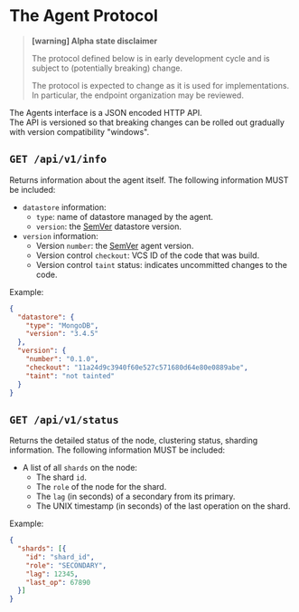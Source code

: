 # The Agent Protocol
> **[warning] Alpha state disclaimer**
>
> The protocol defined below is in early development cycle
> and is subject to (potentially breaking) change.
>
> The protocol is expected to change as it is used for implementations.
> In particular, the endpoint organization may be reviewed.

The Agents interface is a JSON encoded HTTP API.  
The API is versioned so that breaking changes can be rolled out gradually
with version compatibility "windows".


## `GET /api/v1/info`
Returns information about the agent itself.
The following information MUST be included:

  * `datastore` information:
    * `type`: name of datastore managed by the agent.
    * `version`: the [SemVer](https://semver.org/) datastore version.
  * `version` information:
    * Version `number`: the [SemVer](https://semver.org/) agent version.
    * Version control `checkout`: VCS ID of the code that was build.
    * Version control `taint` status: indicates uncommitted changes to the code.

Example:
```json
{
  "datastore": {
    "type": "MongoDB",
    "version": "3.4.5"
  },
  "version": {
    "number": "0.1.0",
    "checkout": "11a24d9c3940f60e527c571680d64e80e0889abe",
    "taint": "not tainted"
  }
}
```


## `GET /api/v1/status`
Returns the detailed status of the node, clustering status, sharding information.
The following information MUST be included:

  * A list of all `shards` on the node:
    * The shard `id`.
    * The `role` of the node for the shard.
    * The `lag` (in seconds) of a secondary from its primary.
    * The UNIX timestamp (in seconds) of the last operation on the shard.

Example:
```json
{
  "shards": [{
    "id": "shard_id",
    "role": "SECONDARY",
    "lag": 12345,
    "last_op": 67890
  }]
}
```
